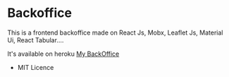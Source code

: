 # Backoffice

This is a frontend backoffice made on React Js, Mobx, Leaflet Js, Material Ui, React Tabular....

It's available on heroku [My BackOffice](https://mybackoffice.herokuapp.com/)

- MIT Licence
